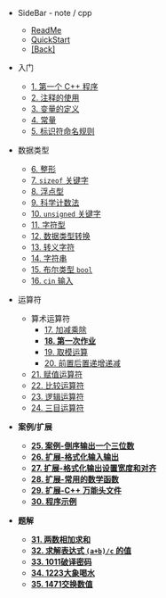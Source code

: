 - SideBar - note / cpp
  - [ReadMe](README.md)
  - [QuickStart](quickstart.md)
  - [[Back]](../)


- 入门

  - [1. 第一个 C++ 程序](1.md)
  - [2. 注释的使用](2.md)
  - [3. 变量的定义](3.md)
  - [4. 常量](4.md)
  - [5. 标识符命名规则](5.md)

- 数据类型

  - [6. 整形](6.md)
  - [7. `sizeof` 关键字](7.md)
  - [8. 浮点型](8.md)
  - [9. 科学计数法](9.md)
  - [10. `unsigned` 关键字](10.md)
  - [11. 字符型](11.md)
  - [12. 数据类型转换](12.md)
  - [13. 转义字符](13.md)
  - [14. 字符串](14.md)
  - [15. 布尔类型 `bool`](15.md)
  - [16. `cin` 输入](16.md)

- 运算符
  - 算术运算符
    - [17. 加减乘除](17.md)
    - [**18. 第一次作业**](18.md)
    - [19. 取模运算](19.md)
    - [20. 前置后置递增递减](20.md)
  - [21. 赋值运算符](21.md)
  - [22. 比较运算符](22.md)
  - [23. 逻辑运算符](23.md)
  - [24. 三目运算符](24.md)

- **案例/扩展**
  - [**25. 案例-倒序输出一个三位数**](25.md)
  - [**26. 扩展-格式化输入输出**](26.md)
  - [**27. 扩展-格式化输出设置宽度和对齐**](27.md)
  - [**28. 扩展-常用的数学函数**](28.md)
  - [**29. 扩展-C++ 万能头文件**](29.md)
  - [**30. 程序示例**](30.md)

- **题解**
  - [**31. 两数相加求和**](31.md)
  - [**32. 求解表达式 `(a+b)/c` 的值**](32.md)
  - [**33. 1011破译密码**](33.md)
  - [**34. 1223大象喝水**](34.md)
  - [**35. 1471交换数值**](35.md)